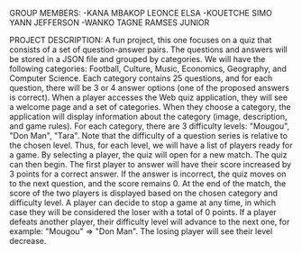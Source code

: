 GROUP MEMBERS:
 -KANA MBAKOP LEONCE ELSA
 -KOUETCHE SIMO YANN JEFFERSON
 -WANKO TAGNE RAMSES JUNIOR 

  PROJECT DESCRIPTION:
  A fun project, this one focuses on a quiz that consists of a set of question-answer pairs.
The questions and answers will be stored in a JSON file and grouped by categories. We will 
have the following categories: Football, Culture, Music, Economics, Geography, and Computer 
Science. Each category contains 25 questions, and for each question, there will be 3 or 4 answer 
options (one of the proposed answers is correct). 
When a player accesses the Web quiz application, they will see a welcome page and a set of 
categories. When they choose a category, the application will display information about the 
category (image, description, and game rules). 
For each category, there are 3 difficulty levels: "Mougou", "Don Man", "Tara". Note that the 
difficulty of a question series is relative to the chosen level. Thus, for each level, we will have 
a list of players ready for a game. By selecting a player, the quiz will open for a new match. 
The quiz can then begin. The first player to answer will have their score increased by 3 points 
for a correct answer. If the answer is incorrect, the quiz moves on to the next question, and the 
score remains 0. 
At the end of the match, the score of the two players is displayed based on the chosen category 
and difficulty level. A player can decide to stop a game at any time, in which case they will be 
considered the loser with a total of 0 points. If a player defeats another player, their difficulty 
level will advance to the next one, for example: "Mougou" => "Don Man". The losing player 
will see their level decrease.
